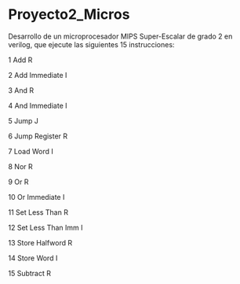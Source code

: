 # Proyecto2_Micros


Desarrollo de un microprocesador MIPS Super-Escalar de grado 2 en verilog, que ejecute las siguientes 15 instrucciones:

1 Add R

2 Add Immediate I

3 And R

4 And Immediate I

5 Jump J

6 Jump Register R

7 Load Word I

8 Nor R

9 Or R

10 Or Immediate I

11 Set Less Than R

12 Set Less Than Imm I

13 Store Halfword R

14 Store Word I

15 Subtract R
